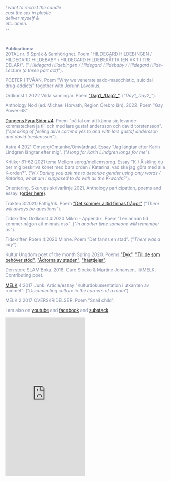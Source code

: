 <span style="color: rgb(131, 141, 168)">

<i>I want to recast the candle<br>
cast the sex in plastic<br>
deliver myself  & <br>
etc. amen.<br>
    --<br></i>
</span>


<br>
<p>
    <b>Publications:</b> <br> 20TAL nr. 6 Språk & Samhörighet. Poem "HILDEGARD HILDEBINGEN / HILDEGARD HILDEBABY / HILDEGARD HILDEBERÄTTA (EN AKT I TRE DELAR)". ("<i> Hildegard Hildebingen / Hildegard Hildebaby / Hildegard Hilde-Lecture (a three part act)</i>").
 </p>
 <p>
    POETER I TVÅAN. Poem "Why we venerate sado-masochistic, suicidal drug-addicts" together with Jorunn Lavonius.
</p>
<p>    
    Ordkonst 1:2022 Vilda sanningar. Poem <a href="https://reneegyllensvaan.github.io/frej-haar/Bodea.Brochure.pdf">"Dag1_/Dag2_"</a>. ("<i>Day1_Day2_</i>").
</p>
<p>
    Anthology Nod (ed. Michael Horvath, Region Örebro län). 2022. Poem "Gay Power-68".
</p>
<p>
    <a href="https://textdungen.com/2022/01/15/dungens-fyra-sidor-4/">Dungens Fyra Sidor #4</a>. Poem "på tal om att känna sig levande kommatecken ja till och med lars gustaf andersson och david torstensson". ("<i>speaking of feeling alive comma yes to and with lars gustaf andersson and david torstensson</i>").
</p>
<p>
    Astra 4:2021 Omsorg/Omtanke/Omvårdnad. Essay "Jag längtar efter Karin Lindgren längtar efter mig". ("<i>I long for Karin Lindgren longs for me</i>").
</p>
<p>
    Kritiker 61-62:2021 tema Mellem sprog/mellemsprog. Essay "K / Älskling du ber mig beskriva könet med bara orden / Katarina, vad ska jag göra med alla K-orden?". ("<i>K / Darling you ask me to describe gender using only words / Katarina, what am I supposed to do with all the K-words?</i>").
</p>
<p>
    Orientering. Skurups skrivarlinje 2021. Anthology participation, poems and essay. <a href="https://www.bokus.com/bok/9789198396041/orientering-skurups-skrivarlinje-2021/?utm_campaign=boktugg.se&utm_medium=Tradedoubler%20CPC&utm_source=tradedoubler">(order here)</a>.
</p>
<p>
    Trakten 3:2020 Fattig/rik. Poem <a href="https://trakten.nu/tavling-fattig-rik/det-kommer-alltid-finnas-fragor/">"Det kommer alltid finnas frågor"</a> ("<i>There will always be questions</i>").
</p>
<p>
    Tidskriften Ordkonst 4:2020 Mikro - Appendix. Poem "I en annan tid kommer någon att minnas oss". ("<i>In another time someone will remember us</i>").
</p>
<p>
    Tidskriften Roten 4:2020 Minne. Poem "Det fanns en stad". ("<i>There was a city</i>").</p>
<p>
    Kultur Ungdom poet of the month Spring 2020. Poems <a href="https://www.kulturungdom.se/genre/text/353-poesi-dyk">"Dyk"</a>, <a href="https://www.kulturungdom.se/genre/text/360-poesi-till-de-som-behover-stod">"Till de som behöver stöd"</a>, <a href="https://www.kulturungdom.se/genre/text/365-poesi-adrorna-av-staden">"Ådrorna av staden"</a>, <a href="https://www.kulturungdom.se/genre/text/345-poesi-hasttjejer">"hästtjejer"</a>.
</p>
<p>
    Den store SLAM!Boka. 2018. Guro Sibeko & Martine Johansen, littMELK. Contributing poet.</p>
<p>
    <a href="https://www.melkmag.com/tidsskriftet.html">MELK</a> 4:2017 Junk. Article/essay "Kulturdokumentation i utkanten av rummet". ("<i>Documenting culture in the corners of a room</i>")</p>
<p>
    MELK 2:2017 OVERSKRIDELSER. Poem "Snail child".</p>
<p>
    I am also on <a href="https://www.youtube.com/channel/UC2s2s3xzblnpZvomksmn-lA">youtube</a> and <a href="https://www.facebook.com/frejhaarpoetry/">facebook</a> and <a href="https://www.frojdenfrojdenfrojden.substack.com/">substack</a>.
    </p>

<iframe width="50%" height="500" scrolling="no" frameborder="no" allow="autoplay" src="https://w.soundcloud.com/player/?url=https%3A//api.soundcloud.com/users/246800466&color=%23ff5500&auto_play=false&hide_related=false&show_comments=true&show_user=true&show_reposts=false&show_teaser=true&visual=true"></iframe>
